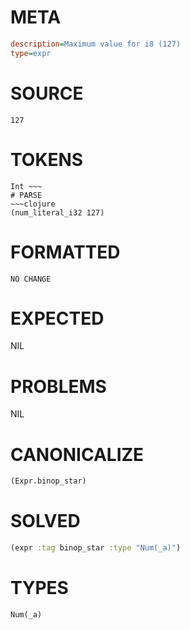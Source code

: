 # META
~~~ini
description=Maximum value for i8 (127)
type=expr
~~~
# SOURCE
~~~roc
127
~~~
# TOKENS
~~~text
Int ~~~
# PARSE
~~~clojure
(num_literal_i32 127)
~~~
# FORMATTED
~~~roc
NO CHANGE
~~~
# EXPECTED
NIL
# PROBLEMS
NIL
# CANONICALIZE
~~~clojure
(Expr.binop_star)
~~~
# SOLVED
~~~clojure
(expr :tag binop_star :type "Num(_a)")
~~~
# TYPES
~~~roc
Num(_a)
~~~
